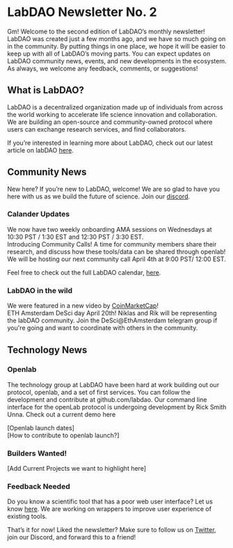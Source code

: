 # LabDAO Newsletter No. 2
Gm! Welcome to the second edition of LabDAO’s monthly newsletter! LabDAO was created just a few months ago, and we have so much going on in the community. By putting things in one place, we hope it will be easier to keep up with all of LabDAO’s moving parts. You can expect updates on LabDAO community news, events, and new developments in the ecosystem. As always, we welcome any feedback, comments, or suggestions!

## What is LabDAO?
LabDAO is a decentralized organization made up of individuals from across the world working to accelerate life science innovation and collaboration. We are building an open-source and community-owned protocol where users can exchange research services, and find collaborators.

If you’re interested in learning more about LabDAO, check out our latest article on labDAO [here](https://mirror.xyz/niklasrindtorff.eth/lz_8uK8sStkl8pa35FDCQkCblROeOREn3Y3Tcpl7vVk).

## Community News 
New here? If you’re new to LabDAO, welcome! We are so glad to have you here with us as we build the future of science. Join our [discord](https://discord.com/invite/labdao?utm_campaign=LabDAO%20Newsletter&utm_medium=email&utm_source=Revue%20newsletter). 
### Calander Updates
We now have two weekly onboarding AMA sessions on Wednesdays at 10:30 PST / 1:30 EST and 12:30 PST / 3:30 EST.    
Introducing Community Calls! A time for community members share their research, and discuss how these tools/data can be shared through openlab! We will be hosting our next community call April 4th at 9:00 PST/ 12:00 EST.    

Feel free to check out the full LabDAO calendar, [here](https://calendar.google.com/calendar/u/0?cid=Y192djc3YWY1ZWQ0OGZmdGRhMGZ0N2piYW1pMEBncm91cC5jYWxlbmRhci5nb29nbGUuY29t).

### LabDAO in the wild
We were featured in a new video by [CoinMarketCap](https://www.youtube.com/watch?v=-DeMklVWNdA)!    
ETH Amsterdam DeSci day April 20th! Niklas and Rik will be representing the labDAO community. Join the DeSci@EthAmsterdam telegram group if you're going and want to coordinate with others in the community. 

## Technology News

### Openlab
The technology group at LabDAO have been hard at work building out our protocol, openlab, and a set of first services. You can follow the development and contribute at github.com/labdao. Our command line interface for the openLab protocol is undergoing development by Rick Smith Unna. Check out a current demo here

[Openlab launch dates]    
[How to contribute to openlab launch?]

### Builders Wanted!
[Add Current Projects we want to highlight here]

### Feedback Needed
Do you know a scientific tool that has a poor web user interface? Let us know [here](https://github.com/labdao/gui-wrapper/issues/2). We are working on wrappers to improve user experience of existing tools. 

That’s it for now! Liked the newsletter? Make sure to follow us on [Twitter](https://twitter.com/lab_dao?s=20&t=RhdOtPYn_FKY8o9_rVqixA), join our Discord, and forward this to a friend!
